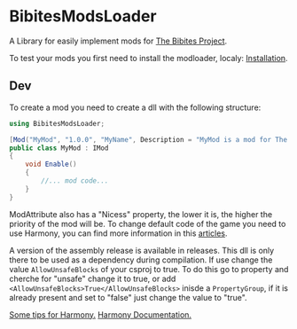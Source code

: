 # BibitesModsLoader

A Library for easily implement mods for [The Bibites Project](https://thebibites.itch.io/the-bibites).

To test your mods you first need to install the modloader, localy: [Installation](https://github.com/warquys/BibitesModsLoader?tab=readme-ov-file#installation). 



## Dev

To create a mod you need to create a dll with the following structure:

```cs
using BibitesModsLoader;

[Mod("MyMod", "1.0.0", "MyName", Description = "MyMod is a mod for The Bibites Project")]
public class MyMod : IMod
{
	void Enable()
	{
		//... mod code...
	}
}
```

ModAttribute also has a "Nicess" property, the lower it is, the higher the priority of the mod will be.
To change default code of the game you need to use Harmony, you can find more information in this [articles](https://harmony.pardeike.net/articles/patching.html).
  
A version of the assembly release is available in releases. This dll is only there to be used as a dependency during compilation.
If use change the value `AllowUnsafeBlocks` of your csproj to true.
To do this go to property and cherche for "unsafe" change it to true, 
or add `<AllowUnsafeBlocks>True</AllowUnsafeBlocks>` inisde a `PropertyGroup`, 
if it is already present and set to "false" just change the value to "true".

[Some tips for Harmony.](https://github.com/warquys/BibitesModsLoader?tab=readme-ov-file#info-and-tips-for-harmony)
[Harmony Documentation.](https://harmony.pardeike.net/)